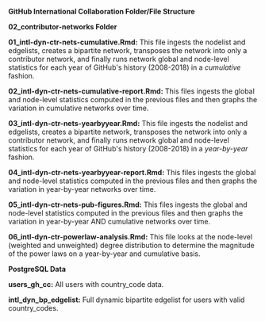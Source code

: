 **GitHub International Collaboration Folder/File Structure**

**02_contributor-networks Folder**

**01_intl-dyn-ctr-nets-cumulative.Rmd:** This file ingests the nodelist and edgelists, creates a bipartite network, transposes the network into only a contributor network, and finally runs network global and node-level statistics for each year of GitHub's history (2008-2018) in a *cumulative* fashion.

**02_intl-dyn-ctr-nets-cumulative-report.Rmd:** This files ingests the global and node-level statistics computed in the previous files and then graphs the variation in  cumulative networks over time.

**03_intl-dyn-ctr-nets-yearbyyear.Rmd:** This file ingests the nodelist and edgelists, creates a bipartite network, transposes the network into only a contributor network, and finally runs network global and node-level statistics for each year of GitHub's history (2008-2018) in a *year-by-year* fashion.

**04_intl-dyn-ctr-nets-yearbyyear-report.Rmd:** This files ingests the global and node-level statistics computed in the previous files and then graphs the variation in year-by-year networks over time.

**05_intl-dyn-ctr-nets-pub-figures.Rmd:** This files ingests the global and node-level statistics computed in the previous files and then graphs the variation in year-by-year AND cumulative networks over time.

**06_intl-dyn-ctr-powerlaw-analysis.Rmd:** This file looks at the node-level (weighted and unweighted) degree distribution to determine the magnitude of the power laws on a year-by-year and cumulative basis.


**PostgreSQL Data**

**users_gh_cc:** All users with country_code data. 

**intl_dyn_bp_edgelist:** Full dynamic bipartite edgelist for users with valid country_codes. 
